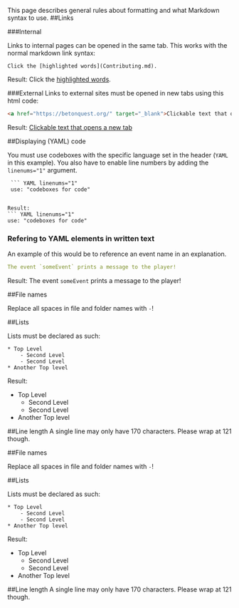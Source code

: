 This page describes general rules about formatting and what Markdown syntax to use.
##Links

###Internal

Links to internal pages can be opened in the same tab. This works with the normal markdown link syntax:

``` linenums="1"
Click the [highlighted words](Contributing.md).
```
Result: Click the [highlighted words](../Overview.md).

###External
Links to external sites must be opened in new tabs using this html code:

``` HTML linenums="1"
<a href="https://betonquest.org/" target="_blank">Clickable text that opens a new tab</a>
```
Result: <a href="https://betonquest.org/" target="_blank">Clickable text that opens a new tab</a>


##Displaying (YAML) code

You must use codeboxes with the specific language set in the header (`YAML` in this example).
You also have to enable line numbers by adding the `linenums="1"` argument.
``` linenums="1"
 ``` YAML linenums="1"
 use: "codeboxes for code"
 ```
```

Result:
``` YAML linenums="1"
use: "codeboxes for code"
```
### Refering to YAML elements in written text

An example of this would be to reference an event name in an explanation.

``` YAML linenums="1"
The event `someEvent` prints a message to the player!
```

Result:
The event `someEvent` prints a message to the player!

##File names

Replace all spaces in file and folder names with `-`!

##Lists

Lists must be declared as such:

```
* Top Level
    - Second Level
    - Second Level
* Another Top level
```

Result:

* Top Level
  - Second Level
  - Second Level
* Another Top level

##Line length
A single line may only have 170 characters. Please wrap at 121 though.

##File names

Replace all spaces in file and folder names with `-`!

##Lists

Lists must be declared as such:

```
* Top Level
    - Second Level
    - Second Level
* Another Top level
```

Result:

* Top Level
  - Second Level
  - Second Level
* Another Top level

##Line length
A single line may only have 170 characters. Please wrap at 121 though.                                                  



















